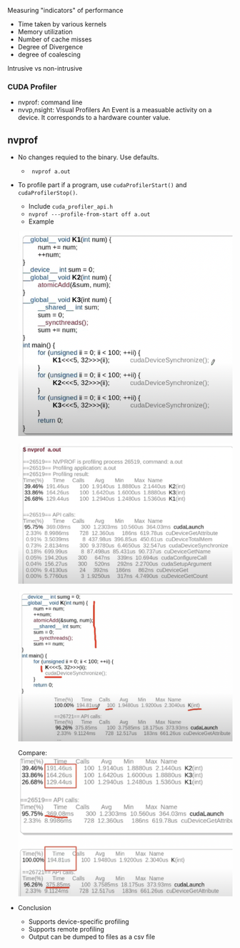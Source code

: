 Measuring "indicators" of performance
- Time taken by various kernels
- Memory utilization
- Number of cache misses
- Degree of Divergence
- degree of coalescing

Intrusive vs non-intrusive

### CUDA Profiler
- nvprof: command line
- nvvp,nsight: Visual Profilers
An Event is a measuable activity on a device. It corresponds to a hardware counter value.

## nvprof
- No changes requied to the binary. Use defaults.
    - ``` nvprof a.out```
- To profile part if a program, use ```cudaProfilerStart()``` and ```cudaProfilerStop()```.
    - Include ```cuda_profiler_api.h```
    - ```nvprof ---profile-from-start off a.out```
    - Example 
    
    ![Example](ProfileExample.png)
    
    ![Example Output](ProfileExampleOutput.png)

    ![ExampleK](ProfileExampleK.png)

    Compare:
    ![ExampleCompare](ProfileExampleCompare.png)

- Conclusion
    - Supports device-specific profiling
    - Supports remote profiling
    - Output can be dumped to files as a csv file



